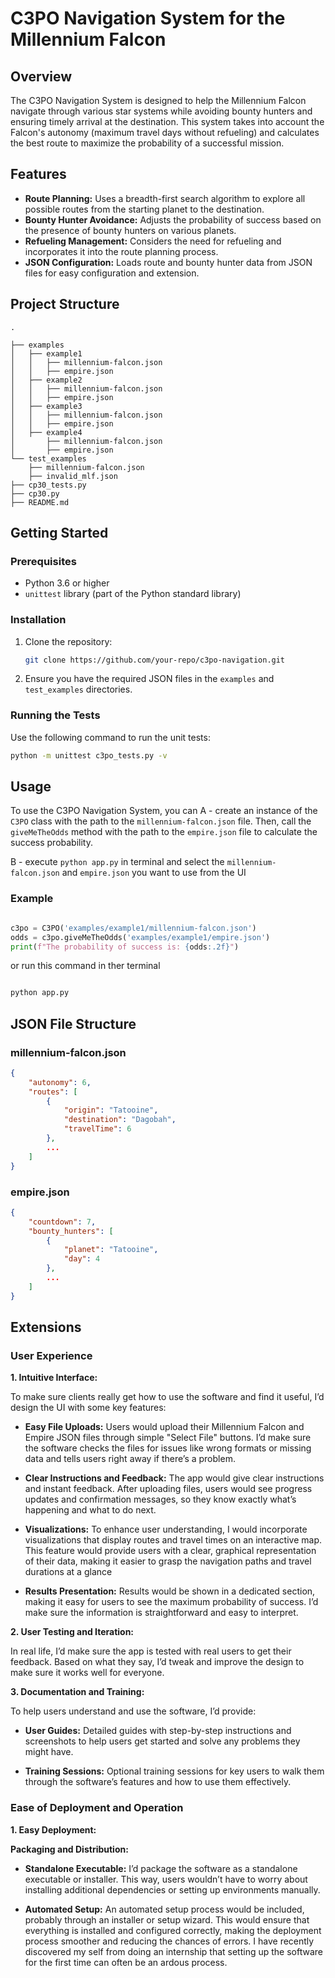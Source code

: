 # C3PO Navigation System for the Millennium Falcon

## Overview

The C3PO Navigation System is designed to help the Millennium Falcon navigate through various star systems while avoiding bounty hunters and ensuring timely arrival at the destination. This system takes into account the Falcon's autonomy (maximum travel days without refueling) and calculates the best route to maximize the probability of a successful mission.

## Features

- **Route Planning:** Uses a breadth-first search algorithm to explore all possible routes from the starting planet to the destination.
- **Bounty Hunter Avoidance:** Adjusts the probability of success based on the presence of bounty hunters on various planets.
- **Refueling Management:** Considers the need for refueling and incorporates it into the route planning process.
- **JSON Configuration:** Loads route and bounty hunter data from JSON files for easy configuration and extension.

## Project Structure

```
.

├── examples
│   ├── example1
│   │   ├── millennium-falcon.json
│   │   ├── empire.json
│   ├── example2
│   │   ├── millennium-falcon.json
│   │   ├── empire.json
│   ├── example3
│   │   ├── millennium-falcon.json
│   │   ├── empire.json
│   ├── example4
│       ├── millennium-falcon.json
│       ├── empire.json
└── test_examples
    ├── millennium-falcon.json
    ├── invalid_mlf.json
├── cp30_tests.py
├── cp30.py
├── README.md
```

## Getting Started

### Prerequisites

- Python 3.6 or higher
- `unittest` library (part of the Python standard library)

### Installation

1. Clone the repository:

    ```sh
    git clone https://github.com/your-repo/c3po-navigation.git
    ```

2. Ensure you have the required JSON files in the `examples` and `test_examples` directories.

### Running the Tests

Use the following command to run the unit tests:

```sh
python -m unittest c3po_tests.py -v
```

## Usage

To use the C3PO Navigation System, you can
A - create an instance of the `C3PO` class with the path to the `millennium-falcon.json` file. Then, call the `giveMeTheOdds` method with the path to the `empire.json` file to calculate the success probability.

B - execute `python app.py` in terminal and select the `millennium-falcon.json` and `empire.json` you want to use from the UI

### Example

```python

c3po = C3PO('examples/example1/millennium-falcon.json')
odds = c3po.giveMeTheOdds('examples/example1/empire.json')
print(f"The probability of success is: {odds:.2f}")
```

or run this command in ther terminal
```python

python app.py
```


## JSON File Structure

### millennium-falcon.json

```json
{
    "autonomy": 6,
    "routes": [
        {
            "origin": "Tatooine",
            "destination": "Dagobah",
            "travelTime": 6
        },
        ...
    ]
}
```

### empire.json

```json
{
    "countdown": 7,
    "bounty_hunters": [
        {
            "planet": "Tatooine",
            "day": 4
        },
        ...
    ]
}

```

## Extensions

### User Experience

**1. Intuitive Interface:**

To make sure clients really get how to use the software and find it useful, I’d design the UI with some key features:

- **Easy File Uploads:** Users would upload their Millennium Falcon and Empire JSON files through simple "Select File" buttons. I’d make sure the software checks the files for issues like wrong formats or missing data and tells users right away if there’s a problem.

- **Clear Instructions and Feedback:** The app would give clear instructions and instant feedback. After uploading files, users would see progress updates and confirmation messages, so they know exactly what’s happening and what to do next.

- **Visualizations:** To enhance user understanding, I would incorporate visualizations that display routes and travel times on an interactive map. This feature would provide users with a clear, graphical representation of their data, making it easier to grasp the navigation paths and travel durations at a glance

- **Results Presentation:** Results would be shown in a dedicated section, making it easy for users to see the maximum probability of success. I’d make sure the information is straightforward and easy to interpret.

**2. User Testing and Iteration:**

In real life, I’d make sure the app is tested with real users to get their feedback. Based on what they say, I’d tweak and improve the design to make sure it works well for everyone.

**3. Documentation and Training:**

To help users understand and use the software, I’d provide:

- **User Guides:** Detailed guides with step-by-step instructions and screenshots to help users get started and solve any problems they might have.

- **Training Sessions:** Optional training sessions for key users to walk them through the software’s features and how to use them effectively.

### Ease of Deployment and Operation

**1. Easy Deployment:**

**Packaging and Distribution:**

- **Standalone Executable:** I’d package the software as a standalone executable or installer. This way, users wouldn’t have to worry about installing additional dependencies or setting up environments manually.

- **Automated Setup:** An automated setup process would be included, probably through an installer or setup wizard. This would ensure that everything is installed and configured correctly, making the deployment process smoother and reducing the chances of errors. I have recently discovered my self from doing an internship that setting up the software for the first time can often be an ardous process.

